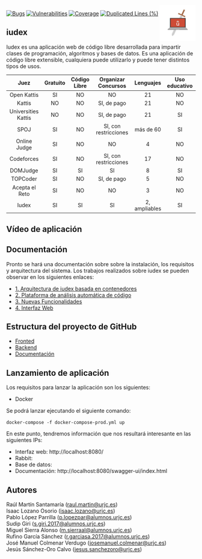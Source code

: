 <img align="right" width="96px" alt="Logo URJC" src="./docs/logos/logo_urjc_cp.jpg">

[![Bugs](https://sonarcloud.io/api/project_badges/measure?project=URJC-CP_iudex&metric=bugs)](https://sonarcloud.io/dashboard?id=URJC-CP_iudex) [![Vulnerabilities](https://sonarcloud.io/api/project_badges/measure?project=rmartinsanta_mork&metric=vulnerabilities)](https://sonarcloud.io/dashboard?id=rmartinsanta_mork)
[![Coverage](https://sonarcloud.io/api/project_badges/measure?project=URJC-CP_iudex&metric=coverage)](https://sonarcloud.io/dashboard?id=URJC-CP_iudex) [![Duplicated Lines (%)](https://sonarcloud.io/api/project_badges/measure?project=rmartinsanta_mork&metric=duplicated_lines_density)](https://sonarcloud.io/dashboard?id=rmartinsanta_mork)

iudex
--------

Iudex es una aplicación web de código libre desarrollada para impartir clases de programación, algoritmos y bases de datos. Es una aplicación de código
libre extensible, cualquiera puede utilizarlo y puede tener distintos tipos de usos.

|          Juez         | Gratuito | Código Libre | Organizar   Concursos |   Lenguajes   | Uso educativo |
|:---------------------:|:--------:|:------------:|:---------------------:|:-------------:|:-------------:|
|      Open Kattis      |    SI    |      NO      |           NO          |       21      |       NO      |
|         Kattis        |    NO    |      NO      |      SI, de pago      |       21      |       NO      |
| Universities   Kattis |    NO    |      NO      |      SI, de pago      |       21      |       SI      |
|          SPOJ         |    SI    |      NO      | SI, con restricciones |   más de 60   |       SI      |
|      Online Judge     |    SI    |      NO      |           NO          |       4       |       NO      |
|       Codeforces      |    SI    |      NO      | SI, con restricciones |       17      |       NO      |
|        DOMJudge       |    SI    |      SI      |           SI          |       8       |       SI      |
|        TOPCoder       |    SI    |      NO      |      SI, de pago      |       5       |       NO      |
|     Acepta el Reto    |    SI    |      NO      |           NO          |       3       |       NO      |
|         Iudex         |    SI    |      SI      |           SI          | 2, ampliables |       SI      |


Vídeo de aplicación
-------------


Documentación
-------------

Pronto se hará una documentación sobre sobre la instalación, los requisitos y arquitectura del sistema.
Los trabajos realizados sobre iudex se pueden observar en los siguientes enlaces:

* [1. Arquitectura de iudex basada en contenedores](https://github.com/URJC-CP/iudex/blob/master/docs/1.%20Arquitectura%20de%20iudex%20basada%20en%20contenedores.pdf)
* [2. Plataforma de análisis automática de código](https://github.com/URJC-CP/iudex/blob/master/docs/2.%20Plataforma%20de%20an%C3%A1lisis%20autom%C3%A1tica%20de%20c%C3%B3digo.pdf)
* [3. Nuevas Funcionalidades](https://github.com/URJC-CP/iudex/blob/master/docs/3.%20Nuevas%20Funcionalidades.pdf)
* [4. Interfaz Web](https://github.com/URJC-CP/iudex/blob/master/docs/4.%20Interfaz%20Web.pdf)

Estructura del proyecto de GitHub
-------------

* [Fronted](./front/) 
* [Backend](./src/)
* [Documentación](./docs/)

Lanzamiento de aplicación
-------------

Los requisitos para lanzar la aplicación son los siguientes:

* Docker

Se podrá lanzar ejecutando el siguiente comando:

```
docker-compose -f docker-compose-prod.yml up
```

En este punto, tendremos información que nos resultará interesante en las siguientes IPs:

* Interfaz web: http://localhost:8080/
* Rabbit:
* Base de datos:
* Documentación: http://localhost:8080/swagger-ui/index.html

Autores
-------------

Raúl Martín Santamaría (raul.martin@urjc.es) <br>
Isaac Lozano Osorio (isaac.lozano@urjc.es) <br>
Pablo López Parrilla (p.lopezpar@alumnos.urjc.es) <br>
Sudip Giri (s.giri.2017@alumnos.urjc.es) <br>
Miguel Sierra Alonso (m.sierraal@alumnos.urjc.es) <br>
Rufino García Sánchez (r.garciasa.2017@alumnos.urjc.es) <br>
José Manuel Colmenar Verdugo (josemanuel.colmenar@urjc.es) <br>
Jesús Sánchez-Oro Calvo (jesus.sanchezoro@urjc.es) <br>
